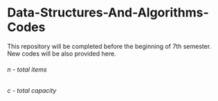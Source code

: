 # Data-Structures-And-Algorithms-Codes
This repository will be completed before the beginning of 7th semester.
New codes will be also provided here.
###### n - total items
###### c - total capacity
